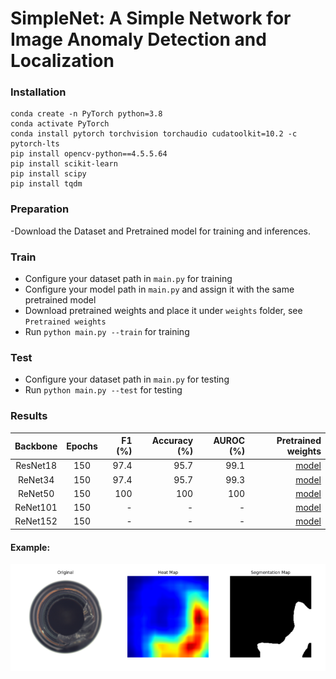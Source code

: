 # SimpleNet: A Simple Network for Image Anomaly Detection and Localization

### Installation

```
conda create -n PyTorch python=3.8
conda activate PyTorch
conda install pytorch torchvision torchaudio cudatoolkit=10.2 -c pytorch-lts
pip install opencv-python==4.5.5.64
pip install scikit-learn
pip install scipy
pip install tqdm
```
### Preparation
-Download the Dataset and Pretrained model for training and inferences. 

### Train

* Configure your dataset path in `main.py` for training
* Configure your model path in `main.py` and assign it with the same pretrained model
* Download pretrained weights and place it under `weights` folder, see `Pretrained weights`
* Run `python main.py --train` for training

### Test

* Configure your dataset path in `main.py` for testing
* Run `python main.py --test` for testing

### Results

| Backbone | Epochs | F1 (%) | Accuracy (%) | AUROC (%) |                                                                        Pretrained weights |
|:--------:|:------:|-------:|-------------:|----------:|------------------------------------------------------------------------------------------:|
| ResNet18 |  150   |   97.4 |         95.7 |      99.1 |  [model](https://github.com/jahongir7174/SimpleNet/releases/download/v0.0.1/resnet18.pth) |
| ReNet34  |  150   |   97.4 |         95.7 |      99.3 |  [model](https://github.com/jahongir7174/SimpleNet/releases/download/v0.0.1/resnet34.pth) |
| ReNet50  |  150   |    100 |          100 |       100 |  [model](https://github.com/jahongir7174/SimpleNet/releases/download/v0.0.1/resnet50.pth) |
| ReNet101 |  150   |      - |            - |         - | [model](https://github.com/jahongir7174/SimpleNet/releases/download/v0.0.1/resnet101.pth) |
| ReNet152 |  150   |      - |            - |         - | [model](https://github.com/jahongir7174/SimpleNet/releases/download/v0.0.1/resnet152.pth) |


#### Example: 
![Alt Text](./assets/Example_result.png)
